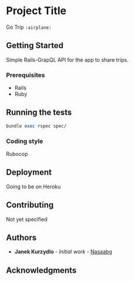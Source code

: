 # Project Title

Go Trip `:airplane:`

## Getting Started

Simple Rails-GrapQL API for the app to share trips.

### Prerequisites

* Rails
* Ruby

## Running the tests

```ruby
bundle exec rspec spec/
```


### Coding style

Rubocop

## Deployment

Going to be on Heroku

## Contributing

Not yet specified

## Authors

* **Janek Kurzydlo** - *Initial work* - [Nasaabg](https://github.com/nasaabg)


## Acknowledgments
